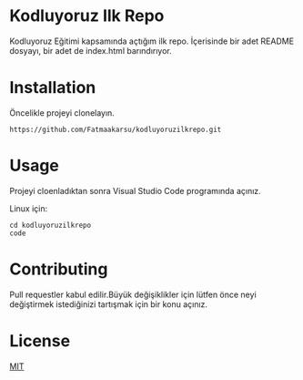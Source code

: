 # Kodluyoruz Ilk Repo
Kodluyoruz Eğitimi kapsamında açtığım ilk repo.
İçerisinde bir adet README dosyayı, bir adet de index.html barındırıyor.

# Installation
Öncelikle projeyi clonelayın.

```
https://github.com/Fatmaakarsu/kodluyoruzilkrepo.git
```

# Usage
Projeyi cloenladıktan sonra Visual Studio Code programında açınız.

Linux için:
```
cd kodluyoruzilkrepo
code
```

# Contributing
Pull requestler kabul edilir.Büyük değişiklikler için lütfen önce neyi değiştirmek istediğinizi tartışmak için bir konu açınız.

# License

[MIT](https://web.mit.edu/)
